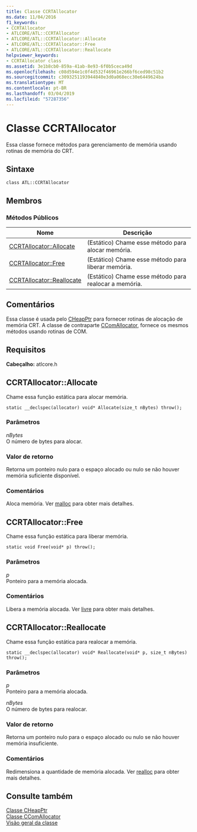 ```yaml
---
title: Classe CCRTAllocator
ms.date: 11/04/2016
f1_keywords:
- CCRTAllocator
- ATLCORE/ATL::CCRTAllocator
- ATLCORE/ATL::CCRTAllocator::Allocate
- ATLCORE/ATL::CCRTAllocator::Free
- ATLCORE/ATL::CCRTAllocator::Reallocate
helpviewer_keywords:
- CCRTAllocator class
ms.assetid: 3e1b8cb0-859a-41ab-8e93-6f0b5ceca49d
ms.openlocfilehash: c08d594e1c0f4d532f46961e266bf6ced98c51b2
ms.sourcegitcommit: c3093251193944840e3d0a068ecc30e6449624ba
ms.translationtype: MT
ms.contentlocale: pt-BR
ms.lasthandoff: 03/04/2019
ms.locfileid: "57287356"
---
```

# <a name="ccrtallocator-class"></a>Classe CCRTAllocator

Essa classe fornece métodos para gerenciamento de memória usando rotinas de memória do CRT.

## <a name="syntax"></a>Sintaxe

```
class ATL::CCRTAllocator
```

## <a name="members"></a>Membros

### <a name="public-methods"></a>Métodos Públicos

|Nome|Descrição|
|----------|-----------------|
|[CCRTAllocator::Allocate](#allocate)|(Estático) Chame esse método para alocar memória.|
|[CCRTAllocator::Free](#free)|(Estático) Chame esse método para liberar memória.|
|[CCRTAllocator::Reallocate](#reallocate)|(Estático) Chame esse método para realocar a memória.|

## <a name="remarks"></a>Comentários

Essa classe é usada pelo [CHeapPtr](../../atl/reference/cheapptr-class.md) para fornecer rotinas de alocação de memória CRT. A classe de contraparte [CComAllocator](../../atl/reference/ccomallocator-class.md), fornece os mesmos métodos usando rotinas de COM.

## <a name="requirements"></a>Requisitos

**Cabeçalho:** atlcore.h

##  <a name="allocate"></a>  CCRTAllocator::Allocate

Chame essa função estática para alocar memória.

```
static __declspec(allocator) void* Allocate(size_t nBytes) throw();
```

### <a name="parameters"></a>Parâmetros

*nBytes*<br/>
O número de bytes para alocar.

### <a name="return-value"></a>Valor de retorno

Retorna um ponteiro nulo para o espaço alocado ou nulo se não houver memória suficiente disponível.

### <a name="remarks"></a>Comentários

Aloca memória. Ver [malloc](../../c-runtime-library/reference/malloc.md) para obter mais detalhes.

##  <a name="free"></a>  CCRTAllocator::Free

Chame essa função estática para liberar memória.

```
static void Free(void* p) throw();
```

### <a name="parameters"></a>Parâmetros

*p*<br/>
Ponteiro para a memória alocada.

### <a name="remarks"></a>Comentários

Libera a memória alocada. Ver [livre](../../c-runtime-library/reference/free.md) para obter mais detalhes.

##  <a name="reallocate"></a>  CCRTAllocator::Reallocate

Chame essa função estática para realocar a memória.

```
static __declspec(allocator) void* Reallocate(void* p, size_t nBytes) throw();
```

### <a name="parameters"></a>Parâmetros

*p*<br/>
Ponteiro para a memória alocada.

*nBytes*<br/>
O número de bytes para realocar.

### <a name="return-value"></a>Valor de retorno

Retorna um ponteiro nulo para o espaço alocado ou nulo se não houver memória insuficiente.

### <a name="remarks"></a>Comentários

Redimensiona a quantidade de memória alocada. Ver [realloc](../../c-runtime-library/reference/realloc.md) para obter mais detalhes.

## <a name="see-also"></a>Consulte também

[Classe CHeapPtr](../../atl/reference/cheapptr-class.md)<br/>
[Classe CComAllocator](../../atl/reference/ccomallocator-class.md)<br/>
[Visão geral da classe](../../atl/atl-class-overview.md)
